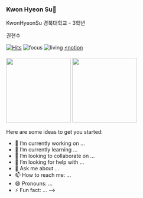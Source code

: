 ### Kwon Hyeon Su👋
KwonHyeonSu
경북대학교 - 3학년

권현수

[![Hits](https://hits.seeyoufarm.com/api/count/incr/badge.svg?url=https%3A%2F%2Fgithub.com%2F0307kwon&count_bg=%2379C83D&title_bg=%23555555&icon=&icon_color=%23E7E7E7&title=hits&edge_flat=false)](https://hits.seeyoufarm.com)
![focus](https://img.shields.io/badge/focus-frontend-orange)
![living](https://img.shields.io/badge/living-Daegu-3c9) [⚡notion](https://www.notion.so/Kwon-Se-jin-00efb7fd292c4af0b03421dd639134b3)

<img src="https://github-readme-stats.vercel.app/api?username=0307kwon&show_icons=true&theme=radical" height=175px><span>                       </span><img src="https://github-readme-stats.vercel.app/api/top-langs/?username=0307kwon&layout=compact" height=175px>


Here are some ideas to get you started:

- 🔭 I’m currently working on ...
- 🌱 I’m currently learning ...
- 👯 I’m looking to collaborate on ...
- 🤔 I’m looking for help with ...
- 💬 Ask me about ...
- 📫 How to reach me: ...
- 😄 Pronouns: ...
- ⚡ Fun fact: ...
-->
